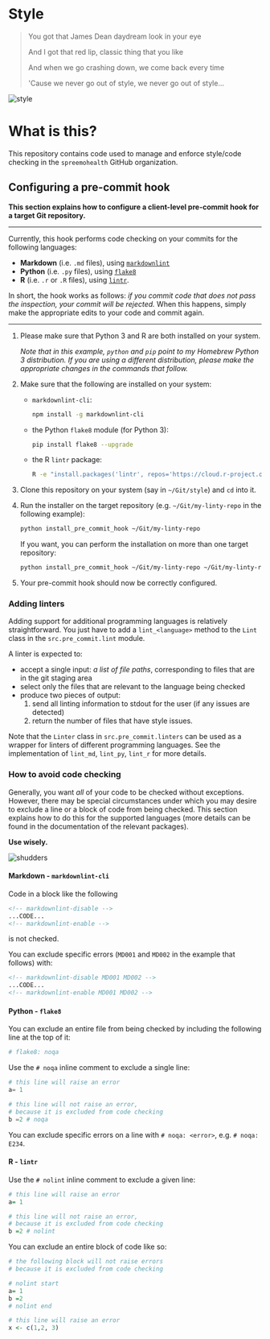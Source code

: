 # Style
> You got that James Dean daydream look in your eye
>
> And I got that red lip, classic thing that you like
>
> And when we go crashing down, we come back every time
>
> 'Cause we never go out of style, we never go out of style...

![style](http://teenageoracle.weebly.com/uploads/5/0/3/4/50348443/ezgif-2-9e4c6f0617_orig.gif)

# What is this?
This repository contains code used to manage and enforce style/code checking in the `spreemohealth` GitHub organization.

## Configuring a pre-commit hook
**This section explains how to configure a client-level pre-commit hook for a target Git repository.**

---

Currently, this hook performs code checking on your commits for the following languages:
- **Markdown** (i.e. `.md` files), using [`markdownlint`](https://github.com/igorshubovych/markdownlint-cli)
- **Python** (i.e. `.py` files), using [`flake8`](https://github.com/PyCQA/flake8)
- **R** (i.e. `.r` or `.R` files), using [`lintr`](https://github.com/jimhester/lintr).

In short, the hook works as follows: *if you commit code that does not pass the inspection, your commit will be rejected.*
When this happens, simply make the appropriate edits to your code and commit again.

---

1. Please make sure that Python 3 and R are both installed on your system.

   *Note that in this example, `python` and `pip` point to my Homebrew Python 3 distribution.*
   *If you are using a different distribution, please make the appropriate changes in the commands that follow.*

2. Make sure that the following are installed on your system:

   - `markdownlint-cli`:
      ```bash
      npm install -g markdownlint-cli
      ```

   - the Python `flake8` module (for Python 3):
      ```bash
      pip install flake8 --upgrade
      ```

   - the R `lintr` package:
      ```bash
      R -e "install.packages('lintr', repos='https://cloud.r-project.org')"
      ```

3. Clone this repository on your system (say in `~/Git/style`) and `cd` into it.

4. Run the installer on the target repository (e.g. `~/Git/my-linty-repo` in the following example):
   ```bash
   python install_pre_commit_hook ~/Git/my-linty-repo
   ```

   If you want, you can perform the installation on more than one target repository:
   ```bash
   python install_pre_commit_hook ~/Git/my-linty-repo ~/Git/my-linty-repo2 ... 
   ```

5. Your pre-commit hook should now be correctly configured.

### Adding linters
Adding support for additional programming languages is relatively straightforward.
You just have to add a `lint_<language>` method to the `Lint` class in the `src.pre_commit.lint` module.

A linter is expected to:
- accept a single input: *a list of file paths*, corresponding to files that are in the git staging area
- select only the files that are relevant to the language being checked
- produce two pieces of output:
   1. send all linting information to stdout for the user (if any issues are detected)
   2. return the number of files that have style issues.

Note that the `Linter` class in `src.pre_commit.linters` can be used as a wrapper for linters of different programming languages.
See the implementation of `lint_md`, `lint_py`, `lint_r` for more details.

### How to avoid code checking
Generally, you want *all* of your code to be checked without exceptions.
However, there may be special circumstances under which you may desire to exclude a line or a block of code from being checked.
This section explains how to do this for the supported languages (more details can be found in the documentation of the relevant packages).

**Use wisely.**

![shudders](https://media.giphy.com/media/3orieQK00Z7KbsPvnG/giphy.gif)

#### Markdown - `markdownlint-cli`
Code in a block like the following
```markdown
<!-- markdownlint-disable -->
...CODE...
<!-- markdownlint-enable -->
```
is not checked.

You can exclude specific errors (`MD001` and `MD002` in the example that follows) with:
```markdown
<!-- markdownlint-disable MD001 MD002 -->
...CODE...
<!-- markdownlint-enable MD001 MD002 -->
```

#### Python - `flake8`
You can exclude an entire file from being checked by including the following line at the top of it:
```python
# flake8: noqa
```

Use the `# noqa` inline comment to exclude a single line:
```python
# this line will raise an error
a= 1 

# this line will not raise an error,
# because it is excluded from code checking
b =2 # noqa
```

You can exclude specific errors on a line with `# noqa: <error>`, e.g. `# noqa: E234`.

#### R - `lintr`
Use the `# nolint` inline comment to exclude a given line:
```R
# this line will raise an error
a= 1

# this line will not raise an error,
# because it is excluded from code checking
b =2 # nolint
```

You can exclude an entire block of code like so:
```R
# the following block will not raise errors
# because it is excluded from code checking

# nolint start
a= 1
b =2
# nolint end

# this line will raise an error
x <- c(1,2, 3)
```
